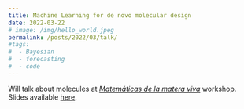 ```yaml
---
title: Machine Learning for de novo molecular design
date: 2022-03-22
# image: /img/hello_world.jpeg
permalink: /posts/2022/03/talk/
#tags:
#  - Bayesian
#  - forecasting
#  - code
---
```


Will talk about molecules at [*Matemáticas de la matera viva*](https://lifehub.csic.es/evento/matematicas-de-la-materia-viva/) workshop.
Slides available [here](/files/MLMD.pdf).